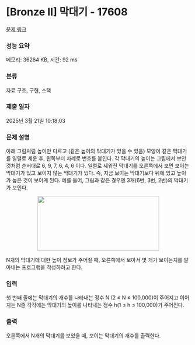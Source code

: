 # [Bronze II] 막대기 - 17608 

[문제 링크](https://www.acmicpc.net/problem/17608) 

### 성능 요약

메모리: 36264 KB, 시간: 92 ms

### 분류

자료 구조, 구현, 스택

### 제출 일자

2025년 3월 21일 10:18:03

### 문제 설명

<p>아래 그림처럼 높이만 다르고 (같은 높이의 막대기가 있을 수 있음) 모양이 같은 막대기를 일렬로 세운 후, 왼쪽부터 차례로 번호를 붙인다. 각 막대기의 높이는 그림에서 보인 것처럼 순서대로 6, 9, 7, 6, 4, 6 이다. 일렬로 세워진 막대기를 오른쪽에서 보면 보이는 막대기가 있고 보이지 않는 막대기가 있다. 즉, 지금 보이는 막대기보다 뒤에 있고 높이가 높은 것이 보이게 된다. 예를 들어, 그림과 같은 경우엔 3개(6번, 3번, 2번)의 막대기가 보인다.</p>

<p style="text-align: center;"><img alt="" src="https://upload.acmicpc.net/a2ebef22-157f-4059-9bdd-6a0662b81698/-/crop/675x304/47,12/-/preview/" style="width: 333px; height: 150px;"></p>

<p>N개의 막대기에 대한 높이 정보가 주어질 때, 오른쪽에서 보아서 몇 개가 보이는지를 알아내는 프로그램을 작성하려고 한다.</p>

### 입력 

 <p>첫 번째 줄에는 막대기의 개수를 나타내는 정수 N (2 ≤ N ≤ 100,000)이 주어지고 이어지는 N줄 각각에는 막대기의 높이를 나타내는 정수 h(1 ≤ h ≤ 100,000)가 주어진다.</p>

### 출력 

 <p>오른쪽에서 N개의 막대기를 보았을 때, 보이는 막대기의 개수를 출력한다.</p>

